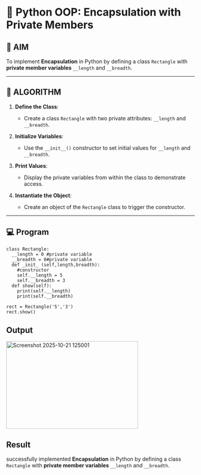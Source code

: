 # 🐍 Python OOP: Encapsulation with Private Members

## 🎯 AIM

To implement **Encapsulation** in Python by defining a class `Rectangle` with **private member variables** `__length` and `__breadth`.

---

## 🧠 ALGORITHM

1. **Define the Class**:
   - Create a class `Rectangle` with two private attributes: `__length` and `__breadth`.

2. **Initialize Variables**:
   - Use the `__init__()` constructor to set initial values for `__length` and `__breadth`.

3. **Print Values**:
   - Display the private variables from within the class to demonstrate access.

4. **Instantiate the Object**:
   - Create an object of the `Rectangle` class to trigger the constructor.

---

## 💻 Program
```
class Rectangle:
  __length = 0 #private variable
  __breadth = 0#private variable
  def _init_ (self,length,breadth):
    #constructor
    self.__length = 5
    self.__breadth = 3
  def show(self):
    print(self.__length)
    print(self.__breadth)
 
rect = Rectangle('5','3')
rect.show()
```
## Output
<img width="352" height="234" alt="Screenshot 2025-10-21 125001" src="https://github.com/user-attachments/assets/13b1c01f-dfa7-4869-97f2-f3f34a849c5d" />

## Result
successfully implemented **Encapsulation** in Python by defining a class `Rectangle` with **private member variables** `__length` and `__breadth`.
